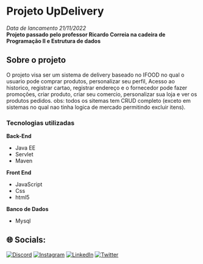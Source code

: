 # Projeto UpDelivery
*Data de lancamento 21/11/2022*  
**Projeto passado pelo professor Ricardo Correia na cadeira de Programação II e Estrutura de dados**

## Sobre o projeto  
O projeto visa ser um sistema de delivery baseado no IFOOD no qual o usuario pode comprar produtos, personalizar seu perfil, Acesso ao historico, registrar cartao, registrar endereço e o fornecedor pode fazer promoções, criar produto, criar seu comercio, personalizar sua loja e ver os produtos pedidos.
obs: todos os sitemas tem CRUD completo (exceto em sistemas no qual nao tinha logica de mercado permitindo excluir itens).

### Tecnologias utilizadas  
**Back-End**
* Java EE
* Servlet
* Maven  
  
**Front End**
* JavaScript
* Css
* html5  
  
**Banco de Dados**
* Mysql

## 🌐 Socials:
[![Discord](https://img.shields.io/badge/Discord-%237289DA.svg?logo=discord&logoColor=white)](htttps://discord.gg/IgortBr#7777) [![Instagram](https://img.shields.io/badge/Instagram-%23E4405F.svg?logo=Instagram&logoColor=white)](https://instagram.com/igorpere_) [![LinkedIn](https://img.shields.io/badge/LinkedIn-%230077B5.svg?logo=linkedin&logoColor=white)](https://www.linkedin.com/in/igor-pereira-lins-01a1691a1/) [![Twitter](https://img.shields.io/badge/Twitter-%231DA1F2.svg?logo=Twitter&logoColor=white)](https://twitter.com/igort_br) 

